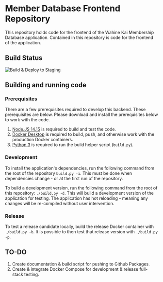 # Member Database Frontend Repository

This repository holds code for the frontend of the Wahine Kai Membership Database application.
Contained in this repository is code for the frontend of the application.

## Build Status

![Build & Deploy to Staging](https://github.com/wahinekai/memberdatabase-frontend/workflows/Deploy%20Staging%20on%20Push%20to%20Main/badge.svg)

## Building and running code

### Prerequisites

There are a few prerequisites required to develop this backend. These prerequisites are below.
Please download and install the prerequisites below to work with the code.

1.  [Node.JS 14.15](https://nodejs.org/en/download/) is required to build and test the code.
2.  [Docker Desktop](https://www.docker.com/products/docker-desktop) is required to build, push, and otherwise work with the production Docker containers.
3.  [Python 3](https://www.python.org/downloads/) is required to run the build helper script (`build.py`).

### Development

To install the application's dependencies, run the following command from the root of the repository `build.py -i`.
This must be done when dependencies change - or at the first run of the repository.

To build a development version, run the following command from the root of this repository: `./build.py -d`.
This will build a development version of the application for testing. The application has hot reloading - meaning
any changes will be re-compiled without user intervention.

### Release

To test a release candidate locally, build the release Docker container with `./build.py -b`.
It is possible to then test that release version with `./build.py -p`.

## TO-DO

1.  Create documentation & build script for pushing to Github Packages.
2.  Create & integrate Docker Compose for development & release full-stack testing.

